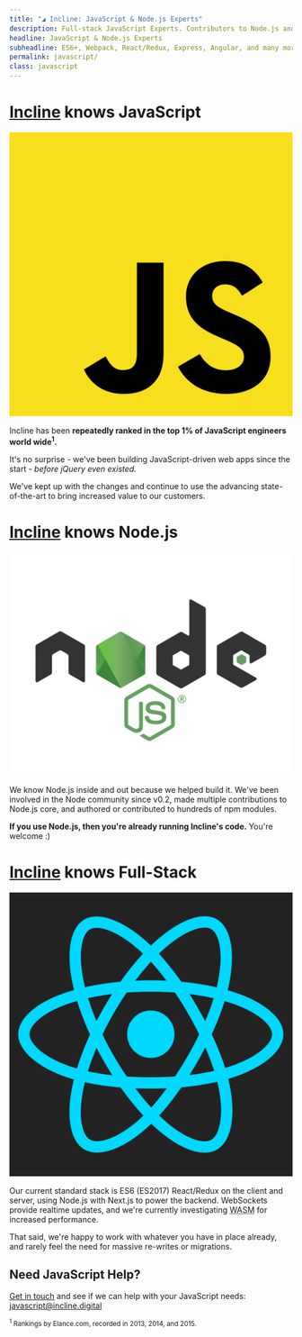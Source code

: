 ```yaml
---
title: "◢ Incline: JavaScript & Node.js Experts"
description: Full-stack JavaScript Experts. Contributors to Node.js and hundreds of other JS projects. Experienced with React, Angular, D3, Express, jQuery, and many more.
headline: JavaScript & Node.js Experts
subheadline: ES6+, Webpack, React/Redux, Express, Angular, and many more
permalink: javascript/
class: javascript
---
```


# [Incline](/) knows JavaScript

![JavaScript](/assets/images/javascript.svg)

Incline has been **repeatedly ranked in the top 1% of JavaScript engineers world wide<sup>1</sup>.**

It's no surprise - we've been building JavaScript-driven web apps since the start - *before jQuery even existed.*

We've kept up with the changes and continue to use the advancing state-of-the-art to bring increased value to our customers.

# [Incline](/) knows Node.js

![Node.js](/assets/images/nodejs.svg)

We know Node.js inside and out because we helped build it.
We've been involved in the Node community since v0.2,
 made multiple contributions to Node.js core,
 and authored or contributed to hundreds of npm modules.
 
**If you use Node.js, then you're already running Incline's code.** You're welcome :) 

# [Incline](/) knows Full-Stack

![React](/assets/images/react.svg)

Our current standard stack is ES6 (ES2017) React/Redux on the client and server, using Node.js with Next.js to power the backend.
WebSockets provide realtime updates, and we're currently investigating <abbr title="WebAssembly">WASM</abbr> for increased performance.

That said, we're happy to work with whatever you have in place already, and rarely feel the need for massive re-writes or migrations.


## Need JavaScript Help?

[Get in touch](/contact/) and see if we can help with your JavaScript needs:
[javascript@incline.digital](mailto:javascript@incline.digital?subject=We%20need%20some%20JavaScript%20help&body=Hello%20Incline%2C%0A%0AMy%20company%20is%20%5Bname%20and%20description%20of%20your%20company%5D.%0A%0AWe%20need%20some%20help%20with%20%5Bissues%20your%20company%20is%20facing%5D.%0A%0AThanks!%0A)


<small><sup>1</sup> Rankings by Elance.com, recorded in 2013, 2014, and 2015.</small>
